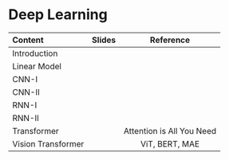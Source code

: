 # Deep Learning

 | Content                   | Slides   | Reference |
 |:-----------               |:----------------:|:----------------:|  
 | Introduction              | |  |
 | Linear Model              | |  |
 | CNN-I                     | |  |
 | CNN-II                    | |  |
 | RNN-I                     | |  |
 | RNN-II                    | |  |
 | Transformer               | | Attention is All You Need |
 | Vision Transformer        | | ViT, BERT, MAE|
